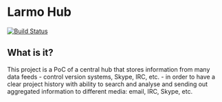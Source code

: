 # Larmo Hub

[![Build Status](https://travis-ci.org/adrianpietka/larmo.svg?branch=master)](https://travis-ci.org/adrianpietka/larmo)

## What is it?
This project is a PoC of a central hub that stores information from many data feeds - control version systems, Skype, IRC, etc. - in order to have a clear project history with ability to search and analyse and sending out aggregated information to different media: email, IRC, Skype, etc.